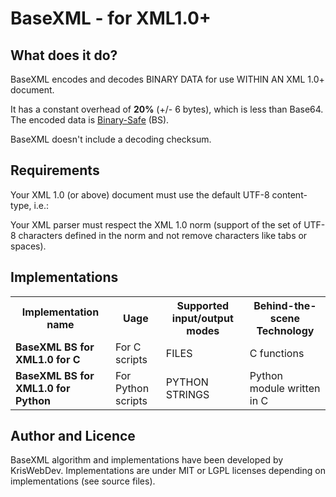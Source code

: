 BaseXML - for XML1.0+
=====================

What does it do?
----------------

BaseXML encodes and decodes BINARY DATA for use WITHIN AN XML 1.0+ document.

It has a constant overhead of **20%** (+/- 6 bytes), which is less than Base64. The encoded data is [Binary-Safe](http://en.wikipedia.org/wiki/Binary-safe#Binary-safe_file_read_and_write) (BS).

BaseXML doesn't include a decoding checksum.

Requirements
------------

Your XML 1.0 (or above) document must use the default UTF-8 content-type, i.e.:
    <?xml version="1.0" encoding="UTF-8" ?>

Your XML parser must respect the XML 1.0 norm (support of the set of UTF-8 characters defined in the norm and not remove characters like tabs or spaces).


Implementations
---------------

<table>
  <tr>
    <th>Implementation name</th><th>Uage</th><th>Supported input/output modes</th><th>Behind-the-scene Technology</th>
  </tr>
  <tr>
    <td><b>BaseXML BS for XML1.0 for C</b></td><td>For C scripts</td><td>FILES</td><td>C functions</td>
  </tr>
  <tr>
    <td><b>BaseXML BS for XML1.0 for Python</b></td><td>For Python scripts</td><td>PYTHON STRINGS</td><td>Python module written in C</td>
  </tr>
</table>


Author and Licence
------------------

BaseXML algorithm and implementations have been developed by KrisWebDev. Implementations are under MIT or LGPL licenses depending on implementations (see source files).
